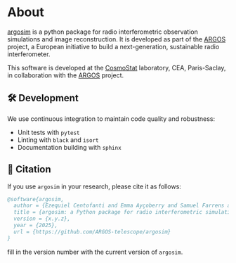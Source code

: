 # About
[argosim](https://github.com/ARGOS-telescope/argosim) is a python package for radio interferometric observation simulations and image reconstruction. It is developed as part of the [ARGOS](https://argos-telescope.eu) project, a European initiative to build a next-generation, sustainable radio interferometer.

This software is developed at the [CosmoStat](https://www.cosmostat.org/) laboratory, CEA, Paris-Saclay, in collaboration with the [ARGOS](https://argos-telescope.eu) project.


## 🛠️ Development
We use continuous integration to maintain code quality and robustness:
* Unit tests with `pytest`
* Linting with `black` and `isort`
* Documentation building with `sphinx`

## 📢 Citation
If you use `argosim` in your research, please cite it as follows:
```bibtex
@software{argosim,
  author = {Ezequiel Centofanti and Emma Ayçoberry and Samuel Farrens and Samuel Gullin and Manal Bensahli and Jean-Luc Starck and John Antoniadis},
  title = {argosim: a Python package for radio interferometric simulations},
  version = {x.y.z},
  year = {2025},
  url = {https://github.com/ARGOS-telescope/argosim}
}
```
fill in the version number with the current version of `argosim`.